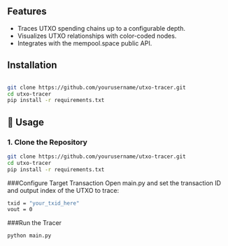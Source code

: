 ## Features

- Traces UTXO spending chains up to a configurable depth.
- Visualizes UTXO relationships with color-coded nodes.
- Integrates with the mempool.space public API.

## Installation

```bash

git clone https://github.com/yourusername/utxo-tracer.git
cd utxo-tracer
pip install -r requirements.txt
```
## 🚀 Usage

### 1. Clone the Repository

```bash
git clone https://github.com/yourusername/utxo-tracer.git
cd utxo-tracer
pip install -r requirements.txt
```
###Configure Target Transaction
Open main.py and set the transaction ID and output index of the UTXO to trace:

```bash
txid = "your_txid_here"
vout = 0

```
###Run the Tracer
```bash
python main.py
```
